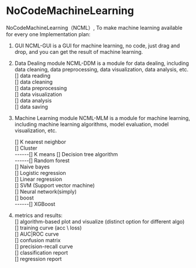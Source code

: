 # NoCodeMachineLearning
NoCodeMachineLearning（NCML）, To make machine learning available for every one
Implementation plan: 
1.  GUI
NCML-GUI is a GUI for machine learning, no code, just drag and drop, and you can get the result of machine learning.

2. Data Dealing module
NCML-DDM is a module for data dealing, including data cleaning, data preprocessing, data visualization, data analysis, etc.  
    [] data reading  
    [] data cleaning  
    [] data preprocessing  
    [] data visualization  
    [] data analysis  
    [] data saving  

3. Machine Learning module
NCML-MLM is a module for machine learning, including machine learning algorithms, model evaluation, model visualization, etc.  

    [] K nearest neighbor  
    [] Cluster  
------[] K means 
    [] Decision tree algorithm  
------[] Random forest   
    [] Naive bayes  
    [] Logistic regression  
    [] Linear regression  
    [] SVM (Support vector machine)  
    [] Neural network(simply)  
    [] boost   
------[] XGBoost  

4. metrics and results:    
    [] algorithm-based plot and visualize (distinct option for different algo)  
    [] training curve (acc \ loss)  
    [] AUC|ROC curve  
    [] confusion matrix  
    [] precision-recall curve  
    [] classification report  
    [] regression report  
